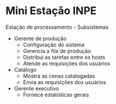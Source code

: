# Mini Estação INPE

 Estação de processamento - Subsistemas

* Gerente de produção
  * Configuração do sistema
  * Gerencia a fila de produção
  * Distribui as tarefas entre os hosts
  * Atende as requisições dos usuários
* Catálogo
  * Mostra as cenas catalogadas
  * Envia as requisições dos usuários
* Gerente executivo
  * Fornece estatísticas gerais



